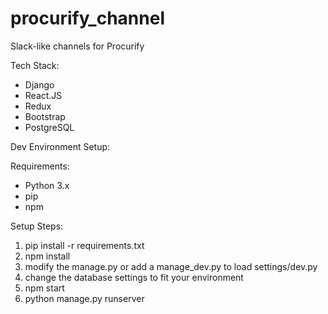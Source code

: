 # procurify_channel
Slack-like channels for Procurify

Tech Stack:
- Django
- React.JS
- Redux
- Bootstrap
- PostgreSQL

Dev Environment Setup:

Requirements:
- Python 3.x
- pip
- npm

Setup Steps:
1. pip install -r requirements.txt
2. npm install
3. modify the manage.py or add a manage_dev.py to load settings/dev.py
4. change the database settings to fit your environment
4. npm start
5. python manage.py runserver
